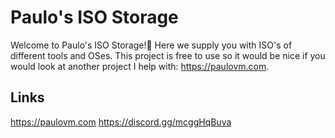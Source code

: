 # Paulo's ISO Storage
Welcome to Paulo's ISO Storage!👋
Here we supply you with ISO's of different tools and OSes. 
This project is free to use so it would be nice if you would look at another project I help with: https://paulovm.com.

## Links
https://paulovm.com
https://discord.gg/mcggHqBuva
